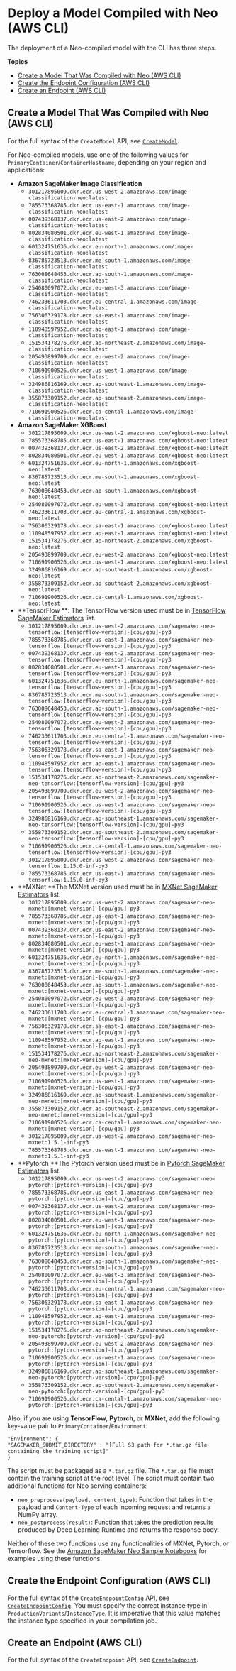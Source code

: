 # Deploy a Model Compiled with Neo \(AWS CLI\)<a name="neo-deployment-hosting-services-cli"></a>

The deployment of a Neo\-compiled model with the CLI has three steps\.

**Topics**
+ [Create a Model That Was Compiled with Neo \(AWS CLI\)](#neo-deployment-hosting-services-cli-create-model)
+ [Create the Endpoint Configuration \(AWS CLI\)](#neo-deployment-hosting-services-cli-create-endpoint-config)
+ [Create an Endpoint \(AWS CLI\)](#neo-deployment-hosting-services-cli-create-endpoint)

## Create a Model That Was Compiled with Neo \(AWS CLI\)<a name="neo-deployment-hosting-services-cli-create-model"></a>

For the full syntax of the `CreateModel` API, see [ `CreateModel`](https://docs.aws.amazon.com/sagemaker/latest/APIReference/API_CreateModel.html)\.

For Neo\-compiled models, use one of the following values for `PrimaryContainer`/`ContainerHostname`, depending on your region and applications: 
+ **Amazon SageMaker Image Classification**
  + `301217895009.dkr.ecr.us-west-2.amazonaws.com/image-classification-neo:latest`
  + `785573368785.dkr.ecr.us-east-1.amazonaws.com/image-classification-neo:latest`
  + `007439368137.dkr.ecr.us-east-2.amazonaws.com/image-classification-neo:latest`
  + `802834080501.dkr.ecr.eu-west-1.amazonaws.com/image-classification-neo:latest`
  + `601324751636.dkr.ecr.eu-north-1.amazonaws.com/image-classification-neo:latest` 
  + `836785723513.dkr.ecr.me-south-1.amazonaws.com/image-classification-neo:latest` 
  + `763008648453.dkr.ecr.ap-south-1.amazonaws.com/image-classification-neo:latest` 
  + `254080097072.dkr.ecr.eu-west-3.amazonaws.com/image-classification-neo:latest` 
  + `746233611703.dkr.ecr.eu-central-1.amazonaws.com/image-classification-neo:latest` 
  + `756306329178.dkr.ecr.sa-east-1.amazonaws.com/image-classification-neo:latest` 
  + `110948597952.dkr.ecr.ap-east-1.amazonaws.com/image-classification-neo:latest` 
  + `151534178276.dkr.ecr.ap-northeast-2.amazonaws.com/image-classification-neo:latest` 
  + `205493899709.dkr.ecr.eu-west-2.amazonaws.com/image-classification-neo:latest` 
  + `710691900526.dkr.ecr.us-west-1.amazonaws.com/image-classification-neo:latest` 
  + `324986816169.dkr.ecr.ap-southeast-1.amazonaws.com/image-classification-neo:latest` 
  + `355873309152.dkr.ecr.ap-southeast-2.amazonaws.com/image-classification-neo:latest` 
  + `710691900526.dkr.ecr.ca-cental-1.amazonaws.com/image-classification-neo:latest` 
+ **Amazon SageMaker XGBoost**
  + `301217895009.dkr.ecr.us-west-2.amazonaws.com/xgboost-neo:latest` 
  + `785573368785.dkr.ecr.us-east-1.amazonaws.com/xgboost-neo:latest` 
  + `007439368137.dkr.ecr.us-east-2.amazonaws.com/xgboost-neo:latest` 
  + `802834080501.dkr.ecr.eu-west-1.amazonaws.com/xgboost-neo:latest` 
  + `601324751636.dkr.ecr.eu-north-1.amazonaws.com/xgboost-neo:latest` 
  + `836785723513.dkr.ecr.me-south-1.amazonaws.com/xgboost-neo:latest` 
  + `763008648453.dkr.ecr.ap-south-1.amazonaws.com/xgboost-neo:latest` 
  + `254080097072.dkr.ecr.eu-west-3.amazonaws.com/xgboost-neo:latest` 
  + `746233611703.dkr.ecr.eu-central-1.amazonaws.com/xgboost-neo:latest` 
  + `756306329178.dkr.ecr.sa-east-1.amazonaws.com/xgboost-neo:latest` 
  + `110948597952.dkr.ecr.ap-east-1.amazonaws.com/xgboost-neo:latest` 
  + `151534178276.dkr.ecr.ap-northeast-2.amazonaws.com/xgboost-neo:latest` 
  + `205493899709.dkr.ecr.eu-west-2.amazonaws.com/xgboost-neo:latest` 
  + `710691900526.dkr.ecr.us-west-1.amazonaws.com/xgboost-neo:latest` 
  + `324986816169.dkr.ecr.ap-southeast-1.amazonaws.com/xgboost-neo:latest` 
  + `355873309152.dkr.ecr.ap-southeast-2.amazonaws.com/xgboost-neo:latest` 
  + `710691900526.dkr.ecr.ca-cental-1.amazonaws.com/xgboost-neo:latest` 
+ **TensorFlow **: The TensorFlow version used must be in [TensorFlow SageMaker Estimators](https://github.com/aws/sagemaker-python-sdk#tensorflow-sagemaker-estimators) list\.
  + `301217895009.dkr.ecr.us-west-2.amazonaws.com/sagemaker-neo-tensorflow:[tensorflow-version]-[cpu/gpu]-py3`
  + `785573368785.dkr.ecr.us-east-1.amazonaws.com/sagemaker-neo-tensorflow:[tensorflow-version]-[cpu/gpu]-py3`
  + `007439368137.dkr.ecr.us-east-2.amazonaws.com/sagemaker-neo-tensorflow:[tensorflow-version]-[cpu/gpu]-py3`
  + `802834080501.dkr.ecr.eu-west-1.amazonaws.com/sagemaker-neo-tensorflow:[tensorflow-version]-[cpu/gpu]-py3`
  + `601324751636.dkr.ecr.eu-north-1.amazonaws.com/sagemaker-neo-tensorflow:[tensorflow-version]-[cpu/gpu]-py3` 
  + `836785723513.dkr.ecr.me-south-1.amazonaws.com/sagemaker-neo-tensorflow:[tensorflow-version]-[cpu/gpu]-py3` 
  + `763008648453.dkr.ecr.ap-south-1.amazonaws.com/sagemaker-neo-tensorflow:[tensorflow-version]-[cpu/gpu]-py3` 
  + `254080097072.dkr.ecr.eu-west-3.amazonaws.com/sagemaker-neo-tensorflow:[tensorflow-version]-[cpu/gpu]-py3` 
  + `746233611703.dkr.ecr.eu-central-1.amazonaws.com/sagemaker-neo-tensorflow:[tensorflow-version]-[cpu/gpu]-py3` 
  + `756306329178.dkr.ecr.sa-east-1.amazonaws.com/sagemaker-neo-tensorflow:[tensorflow-version]-[cpu/gpu]-py3` 
  + `110948597952.dkr.ecr.ap-east-1.amazonaws.com/sagemaker-neo-tensorflow:[tensorflow-version]-[cpu/gpu]-py3` 
  + `151534178276.dkr.ecr.ap-northeast-2.amazonaws.com/sagemaker-neo-tensorflow:[tensorflow-version]-[cpu/gpu]-py3` 
  + `205493899709.dkr.ecr.eu-west-2.amazonaws.com/sagemaker-neo-tensorflow:[tensorflow-version]-[cpu/gpu]-py3` 
  + `710691900526.dkr.ecr.us-west-1.amazonaws.com/sagemaker-neo-tensorflow:[tensorflow-version]-[cpu/gpu]-py3` 
  + `324986816169.dkr.ecr.ap-southeast-1.amazonaws.com/sagemaker-neo-tensorflow:[tensorflow-version]-[cpu/gpu]-py3` 
  + `355873309152.dkr.ecr.ap-southeast-2.amazonaws.com/sagemaker-neo-tensorflow:[tensorflow-version]-[cpu/gpu]-py3` 
  + `710691900526.dkr.ecr.ca-cental-1.amazonaws.com/sagemaker-neo-tensorflow:[tensorflow-version]-[cpu/gpu]-py3` 
  + `301217895009.dkr.ecr.us-west-2.amazonaws.com/sagemaker-neo-tensorflow:1.15.0-inf-py3` 
  + `785573368785.dkr.ecr.us-east-1.amazonaws.com/sagemaker-neo-tensorflow:1.15.0-inf-py3` 
+ **MXNet **The MXNet version used must be in [MXNet SageMaker Estimators](https://github.com/aws/sagemaker-python-sdk#mxnet-sagemaker-estimators) list\.
  + `301217895009.dkr.ecr.us-west-2.amazonaws.com/sagemaker-neo-mxnet:[mxnet-version]-[cpu/gpu]-py3`
  + `785573368785.dkr.ecr.us-east-1.amazonaws.com/sagemaker-neo-mxnet:[mxnet-version]-[cpu/gpu]-py3`
  + `007439368137.dkr.ecr.us-east-2.amazonaws.com/sagemaker-neo-mxnet:[mxnet-version]-[cpu/gpu]-py3`
  + `802834080501.dkr.ecr.eu-west-1.amazonaws.com/sagemaker-neo-mxnet:[mxnet-version]-[cpu/gpu]-py3`
  + `601324751636.dkr.ecr.eu-north-1.amazonaws.com/sagemaker-neo-mxnet:[mxnet-version]-[cpu/gpu]-py3` 
  + `836785723513.dkr.ecr.me-south-1.amazonaws.com/sagemaker-neo-mxnet:[mxnet-version]-[cpu/gpu]-py3` 
  + `763008648453.dkr.ecr.ap-south-1.amazonaws.com/sagemaker-neo-mxnet:[mxnet-version]-[cpu/gpu]-py3` 
  + `254080097072.dkr.ecr.eu-west-3.amazonaws.com/sagemaker-neo-mxnet:[mxnet-version]-[cpu/gpu]-py3` 
  + `746233611703.dkr.ecr.eu-central-1.amazonaws.com/sagemaker-neo-mxnet:[mxnet-version]-[cpu/gpu]-py3` 
  + `756306329178.dkr.ecr.sa-east-1.amazonaws.com/sagemaker-neo-mxnet:[mxnet-version]-[cpu/gpu]-py3` 
  + `110948597952.dkr.ecr.ap-east-1.amazonaws.com/sagemaker-neo-mxnet:[mxnet-version]-[cpu/gpu]-py3` 
  + `151534178276.dkr.ecr.ap-northeast-2.amazonaws.com/sagemaker-neo-mxnet:[mxnet-version]-[cpu/gpu]-py3` 
  + `205493899709.dkr.ecr.eu-west-2.amazonaws.com/sagemaker-neo-mxnet:[mxnet-version]-[cpu/gpu]-py3` 
  + `710691900526.dkr.ecr.us-west-1.amazonaws.com/sagemaker-neo-mxnet:[mxnet-version]-[cpu/gpu]-py3` 
  + `324986816169.dkr.ecr.ap-southeast-1.amazonaws.com/sagemaker-neo-mxnet:[mxnet-version]-[cpu/gpu]-py3` 
  + `355873309152.dkr.ecr.ap-southeast-2.amazonaws.com/sagemaker-neo-mxnet:[mxnet-version]-[cpu/gpu]-py3` 
  + `710691900526.dkr.ecr.ca-cental-1.amazonaws.com/sagemaker-neo-mxnet:[mxnet-version]-[cpu/gpu]-py3` 
  + `301217895009.dkr.ecr.us-west-2.amazonaws.com/sagemaker-neo-mxnet:1.5.1-inf-py3` 
  + `785573368785.dkr.ecr.us-east-1.amazonaws.com/sagemaker-neo-mxnet:1.5.1-inf-py3` 
+ **Pytorch **The Pytorch version used must be in [Pytorch SageMaker Estimators](https://github.com/aws/sagemaker-python-sdk#pytorch-sagemaker-estimators) list\.
  + `301217895009.dkr.ecr.us-west-2.amazonaws.com/sagemaker-neo-pytorch:[pytorch-version]-[cpu/gpu]-py3`
  + `785573368785.dkr.ecr.us-east-1.amazonaws.com/sagemaker-neo-pytorch:[pytorch-version]-[cpu/gpu]-py3`
  + `007439368137.dkr.ecr.us-east-2.amazonaws.com/sagemaker-neo-pytorch:[pytorch-version]-[cpu/gpu]-py3`
  + `802834080501.dkr.ecr.eu-west-1.amazonaws.com/sagemaker-neo-pytorch:[pytorch-version]-[cpu/gpu]-py3`
  + `601324751636.dkr.ecr.eu-north-1.amazonaws.com/sagemaker-neo-pytorch:[pytorch-version]-[cpu/gpu]-py3` 
  + `836785723513.dkr.ecr.me-south-1.amazonaws.com/sagemaker-neo-pytorch:[pytorch-version]-[cpu/gpu]-py3` 
  + `763008648453.dkr.ecr.ap-south-1.amazonaws.com/sagemaker-neo-pytorch:[pytorch-version]-[cpu/gpu]-py3` 
  + `254080097072.dkr.ecr.eu-west-3.amazonaws.com/sagemaker-neo-pytorch:[pytorch-version]-[cpu/gpu]-py3` 
  + `746233611703.dkr.ecr.eu-central-1.amazonaws.com/sagemaker-neo-pytorch:[pytorch-version]-[cpu/gpu]-py3` 
  + `756306329178.dkr.ecr.sa-east-1.amazonaws.com/sagemaker-neo-pytorch:[pytorch-version]-[cpu/gpu]-py3` 
  + `110948597952.dkr.ecr.ap-east-1.amazonaws.com/sagemaker-neo-pytorch:[pytorch-version]-[cpu/gpu]-py3` 
  + `151534178276.dkr.ecr.ap-northeast-2.amazonaws.com/sagemaker-neo-pytorch:[pytorch-version]-[cpu/gpu]-py3` 
  + `205493899709.dkr.ecr.eu-west-2.amazonaws.com/sagemaker-neo-pytorch:[pytorch-version]-[cpu/gpu]-py3` 
  + `710691900526.dkr.ecr.us-west-1.amazonaws.com/sagemaker-neo-pytorch:[pytorch-version]-[cpu/gpu]-py3` 
  + `324986816169.dkr.ecr.ap-southeast-1.amazonaws.com/sagemaker-neo-pytorch:[pytorch-version]-[cpu/gpu]-py3` 
  + `355873309152.dkr.ecr.ap-southeast-2.amazonaws.com/sagemaker-neo-pytorch:[pytorch-version]-[cpu/gpu]-py3` 
  + `710691900526.dkr.ecr.ca-cental-1.amazonaws.com/sagemaker-neo-pytorch:[pytorch-version]-[cpu/gpu]-py3` 

Also, if you are using **TensorFlow**, **Pytorch**, or **MXNet**, add the following key\-value pair to `PrimaryContainer`/`Environment`:

```
"Environment": {
"SAGEMAKER_SUBMIT_DIRECTORY" : "[Full S3 path for *.tar.gz file containing the training script]"
}
```

The script must be packaged as a `*.tar.gz` file\. The `*.tar.gz` file must contain the training script at the root level\. The script must contain two additional functions for Neo serving containers:
+ `neo_preprocess(payload, content_type)`: Function that takes in the payload and `Content-Type` of each incoming request and returns a NumPy array\.
+ `neo_postprocess(result)`: Function that takes the prediction results produced by Deep Learning Runtime and returns the response body\.

Neither of these two functions use any functionalities of MXNet, Pytorch, or Tensorflow\. See the [Amazon SageMaker Neo Sample Notebooks](neo.md#neo-sample-notebooks) for examples using these functions\.

## Create the Endpoint Configuration \(AWS CLI\)<a name="neo-deployment-hosting-services-cli-create-endpoint-config"></a>

For the full syntax of the `CreateEndpointConfig` API, see [ `CreateEndpointConfig`](https://docs.aws.amazon.com/sagemaker/latest/APIReference/API_CreateEndpointConfig.html)\. You must specify the correct instance type in `ProductionVariants`/`InstanceType`\. It is imperative that this value matches the instance type specified in your compilation job\.

## Create an Endpoint \(AWS CLI\)<a name="neo-deployment-hosting-services-cli-create-endpoint"></a>

For the full syntax of the `CreateEndpoint` API, see [ `CreateEndpoint`](https://docs.aws.amazon.com/sagemaker/latest/APIReference/API_CreateEndpoint.html)\. 